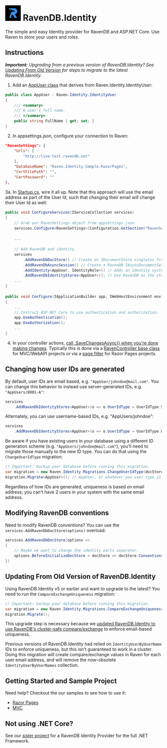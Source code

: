 ﻿# <img src="https://github.com/JudahGabriel/RavenDB.Identity/blob/master/RavenDB.Identity/nuget-icon.png?raw=true" width="50px" height="50px" /> RavenDB.Identity
The simple and easy Identity provider for RavenDB and ASP.NET Core. Use Raven to store your users and roles.

## Instructions ##

***Important:** Upgrading from a previous version of RavenDB.Identity? See <a href="#updating-from-old-version">Updating From Old Version</a> for steps to migrate to the latest RavenDB.Identity.*

1. Add an [AppUser class](https://github.com/JudahGabriel/RavenDB.Identity/blob/master/Samples/RazorPages/Models/AppUser.cs) that derives from Raven.Identity.IdentityUser:
```csharp
public class AppUser : Raven.Identity.IdentityUser
{
    /// <summary>
    /// A user's full name.
    /// </summary>
    public string FullName { get; set; }
}
```

2. In appsettings.json, configure your connection to Raven:

```json
"RavenSettings": {
    "Urls": [
        "http://live-test.ravendb.net"
    ],
    "DatabaseName": "Raven.Identity.Sample.RazorPages",
    "CertFilePath": "",
    "CertPassword": ""
},
```

3a. In [Startup.cs](https://github.com/JudahGabriel/RavenDB.Identity/blob/master/Samples/RazorPages/Startup.cs), wire it all up. Note that this approach will use the email address as part of the User Id, such that changing their email will change their User Id as well:

```csharp
public void ConfigureServices(IServiceCollection services)
{
    // Grab our RavenSettings object from appsettings.json.
    services.Configure<RavenSettings>(Configuration.GetSection("RavenSettings"));
    
    ...
    
    // Add RavenDB and identity.
    services
        .AddRavenDbDocStore() // Create an IDocumentStore singleton from the RavenSettings.
        .AddRavenDbAsyncSession() // Create a RavenDB IAsyncDocumentSession for each request. You're responsible for calling .SaveChanges after each request.
        .AddIdentity<AppUser, IdentityRole>() // Adds an identity system to ASP.NET Core
        .AddRavenDbIdentityStores<AppUser>(); // Use RavenDB as the store for identity users and roles.
    ...
}

public void Configure(IApplicationBuilder app, IWebHostEnvironment env)
{
    ...
    // Instruct ASP.NET Core to use authentication and authorization.
    app.UseAuthentication();
    app.UseAuthorization();
    ...
}
```

4. In your controller actions, [call .SaveChangesAsync() when you're done making changes](https://github.com/JudahGabriel/RavenDB.Identity/blob/master/Samples/RazorPages/Filters/RavenSaveChangesAsyncFilter.cs#L35). Typically this is done via a [RavenController base class](https://github.com/JudahGabriel/RavenDB.Identity/blob/master/Samples/Mvc/Controllers/RavenController.cs) for MVC/WebAPI projects or via a [page filter](https://github.com/JudahGabriel/RavenDB.Identity/blob/master/Samples/RazorPages/Filters/RavenSaveChangesAsyncFilter.cs) for Razor Pages projects.

## Changing how user IDs are generated
By default, user IDs are email based, e.g. `"AppUser/johndoe@mail.com"`. You can change this behavior to instead use server-generated IDs, e.g. `"AppUsers/0001-A"`:
```csharp
services
    .AddRavenDbIdentityStores<AppUser>(o => o.UserIdType = UserIdType.ServerGenerated);
```
Alternately, you can use username-based IDs, e.g. "AppUsers/johndoe":
```csharp
services
    .AddRavenDbIdentityStores<AppUser>(o => o.UserIdType = UserIdType.UserName);
```
Be aware if you have existing users in your database using a different ID generation scheme (e.g. `"AppUsers/johndoe@mail.com"`), you'll need to migrate those manually to the new ID type. You can do that using the `ChangeUserIdType` migration:

```csharp
// Important: backup your database before running this migration.
var migration = new Raven.Identity.Migrations.ChangeUserIdType(docStore, UserIdType.ServerGenerated);
migration.Migrate<AppUser>(); // AppUser, or whatever you user type is.
```

Regardless of how IDs are generated, uniqueness is based on email address; you can't have 2 users in your system with the same email address.

## Modifying RavenDB conventions

Need to modify RavenDB conventions? You can use the `services.AddRavenDbDocStore(options)` overload:

```csharp
services.AddRavenDbDocStore(options =>
{
    // Maybe we want to change the identity parts separator.
    options.BeforeInitializeDocStore = docStore => docStore.Conventions.IdentityPartsSeparator = "-";
})
```

## <a id="updating-from-old-version">Updating From Old Version of RavenDB.Identity</a>

Using RavenDB.Identity v5 or earlier and want to upgrade to the latest? You need to run the `CompareExchangeUniqueness` migration:

```csharp
// Important: backup your database before running this migration.
var migration = new Raven.Identity.Migrations.CompareExchangeUniqueness(docStore);
migration.Migrate();
```

This upgrade step is necessary because we [updated RavenDB.Identity to use RavenDB's cluster-safe compare/exchange](https://github.com/JudahGabriel/RavenDB.Identity/issues/5) to enforce email-based uniqueness. 

Previous versions of RavenDB.Identity had relied on `IdentityUserByUserName` IDs to enforce uniqueness, but this isn't guaranteed to work in a cluster. Doing this migration will create compare/exchange values in Raven for each user email address, and will remove the now-obsolete `IdentityUserByUserNames` collection.

## Getting Started and Sample Project

Need help? Checkout the our samples to see how to use it:

- [Razor Pages](https://github.com/JudahGabriel/RavenDB.Identity/tree/master/Samples/RazorPages) 
- [MVC](https://github.com/JudahGabriel/RavenDB.Identity/tree/master/Samples/Mvc)

## Not using .NET Core?

See our [sister project](https://github.com/JudahGabriel/RavenDB.AspNet.Identity) for a RavenDB Identity Provider for the full .NET Framework.
